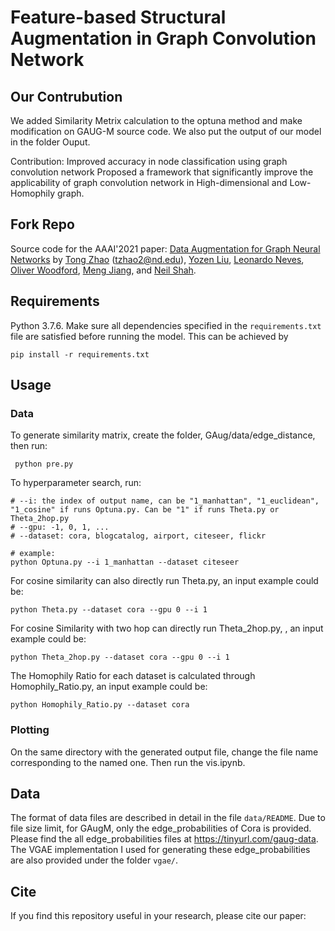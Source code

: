 # Feature-based Structural Augmentation in Graph Convolution Network 

## Our Contrubution
We added Similarity Metrix calculation to the optuna method and make modification on GAUG-M source code. 
We also put the output of our model in the folder Ouput.

Contribution:
Improved accuracy in node classification using graph convolution network 
Proposed a framework that significantly improve the applicability of graph convolution network in High-dimensional and Low-Homophily graph.

## Fork Repo 

Source code for the AAAI'2021 paper:
[Data Augmentation for Graph Neural Networks](https://arxiv.org/pdf/2006.06830.pdf)
by [Tong Zhao](https://tzhao.io/) (tzhao2@nd.edu), [Yozen Liu](https://research.snap.com/team/yozen-liu),  [Leonardo Neves](https://research.snap.com/team/leonardo-neves), [Oliver Woodford](https://ojwoodford.github.io/), [Meng Jiang](http://www.meng-jiang.com/), and [Neil Shah](http://nshah.net/).


## Requirements

Python 3.7.6. 
Make sure all dependencies specified in the ```requirements.txt``` file are satisfied before running the model. This can be achieved by
```
pip install -r requirements.txt
```

## Usage
### Data
To generate similarity matrix, create the folder, GAug/data/edge_distance, then run:
```
 python pre.py
```

To hyperparameter search, run:
```
# --i: the index of output name, can be "1_manhattan", "1_euclidean", "1_cosine" if runs Optuna.py. Can be "1" if runs Theta.py or Theta_2hop.py
# --gpu: -1, 0, 1, ...
# --dataset: cora, blogcatalog, airport, citeseer, flickr

# example:
python Optuna.py --i 1_manhattan --dataset citeseer
```

For cosine similarity can also directly run Theta.py, an input example could be:
```
python Theta.py --dataset cora --gpu 0 --i 1
```

For cosine Similarity with two hop can directly run Theta_2hop.py, , an input example could be:
```
python Theta_2hop.py --dataset cora --gpu 0 --i 1
```

The Homophily Ratio for each dataset is calculated through Homophily_Ratio.py, an input example could be:
```
python Homophily_Ratio.py --dataset cora
```
### Plotting
On the same directory with the generated output file, change the file name corresponding to the named one. Then run the vis.ipynb. 


## Data
The format of data files are described in detail in the file ```data/README```.
Due to file size limit, for GAugM, only the edge_probabilities of Cora is provided.
Please find the all edge_probabilities files at https://tinyurl.com/gaug-data. The VGAE implementation I used for generating these edge_probabilities are also provided under the folder ```vgae/```.

## Cite
If you find this repository useful in your research, please cite our paper:


